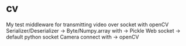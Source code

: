 # cv

My test middleware for transmitting video over socket with openCV 
Serializer/Deserializer -> Byte/Numpy.array with -> Pickle
Web socket -> default python socket
Camera connect with -> openCV
